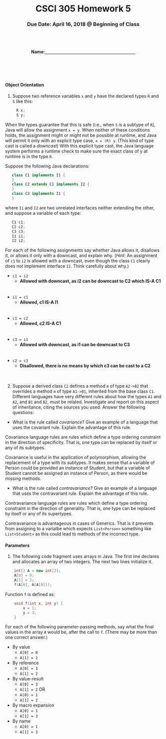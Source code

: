 <center>

<h1>CSCI 305 Homework 5</h1>

<h3>Due Date: April 16, 2018 @ Beginning of Class</h3>
<br />
<br />

<h4>Name:<u>&nbsp;&nbsp;&nbsp;&nbsp;&nbsp;&nbsp;&nbsp;&nbsp;&nbsp;&nbsp;
&nbsp;&nbsp;&nbsp;&nbsp;&nbsp;&nbsp;&nbsp;&nbsp;&nbsp;&nbsp;&nbsp;&nbsp;
&nbsp;&nbsp;&nbsp;&nbsp;&nbsp;&nbsp;&nbsp;&nbsp;&nbsp;&nbsp;&nbsp;&nbsp;
&nbsp;&nbsp;&nbsp;&nbsp;&nbsp;&nbsp;&nbsp;&nbsp;&nbsp;&nbsp;&nbsp;&nbsp;
&nbsp;&nbsp;&nbsp;&nbsp;&nbsp;&nbsp;&nbsp;&nbsp;&nbsp;&nbsp;&nbsp;&nbsp;
&nbsp;&nbsp;&nbsp;&nbsp;&nbsp;&nbsp;&nbsp;&nbsp;&nbsp;&nbsp;&nbsp;&nbsp;
&nbsp;&nbsp;&nbsp;&nbsp;&nbsp;&nbsp;&nbsp;&nbsp;&nbsp;&nbsp;&nbsp;&nbsp;</u></h4>

</center>
<br />
<br />
<br />

#### Object Orientation
1. Suppose two reference variables `x` and `y` have the declared types `R` and `S` like this:

```java
     R x;
     S y;
```

When the types guarantee that this is safe (i.e., when `S` is a subtype of `R`), Java will allow the assignment `x = y`. When neither of these conditions holds, the assignment might or might not be possible at runtime, and Java will permit it only with an explicit type case, `x = (R) y`. (This kind of type cast is called a *downcast*) With this explicit type cast, the Java language system performs a runtime check to make sure the exact class of y at runtime is in the type `R`.

Suppose the following Java declarations:

```java
   class C1 implements I1 {
   }
   class C2 extends C1 implements I2 {
   }
   class C3 implements I1 {
   }
```

where `I1` and `I2` are two unrelated interfaces neither extending the other, and suppose a variable of each type:

```java
   C1 c1;
   C2 c2;
   C3 c3;
   I1 i1;
   I2 i2;
```

For each of the following assignments say whether Java allows it, disallows it, or allows it only with a downcast, and explain why. (*Hint:* An assignment of `c1` to `i2` is allowed with a downcast, even though the class `C1` clearly does not implement interface `I2`. Think carefully about why.)

  * `c1 = i2`
    - **Allowed with downcast, as i2 can be downcast to C2 which IS-A C1**
<br/><br/><br/>
  * `i1 = c1`
    - **Allowed, c1 IS-A I1**
<br/><br/><br/>
  * `c1 = c2`
    - **Allowed, c2 IS-A C1**
<br/><br/><br/>
  * `c3 = i1`
    - **Allowed with downcast, as i1 can be downcast to C3**
<br/><br/><br/>
  * `c2 = c3`
    - **Disallowed, there is no means by which c3 can be cast to a C2**
<br/><br/><br/>

2. Suppose a derived class `C2` defines a method `m` of type `A2->B2` that overrides a method `m` of type `A1->B1`, inherited from the base class `C1`. Different languages have very different rules about how the types `A1` and `A2`, and `B1` and `B2`, must be related. Investigate and report on this aspect of inheritance, citing the sources you used. Answer the following questions:

 * What is the rule called *covariance*? Give an example of a language that uses the covariant rule. Explain the advantage of this rule.

 Covariance language rules are rules which define a type ordering constraint in the direction of specificity. That is, one type can be replaced by itself or any of its subtypes.

 Covariance is useful in the application of polymorphism, allowing the replacement of a type with its subtypes. It makes sense that a variable of Person could be provided an instance of Student, but that a variable of Student cannot be assigned an instance of Person, as there would be missing methods.

 * What is the rule called *contravariance*? Give an example of a language that uses the contravariant rule. Explain the advantage of this rule.

 Contravariance language rules are rules which define a type ordering constraint in the direction of generality. That is, one type can be replaced by itself or any of its supertypes.

 Contravariance is advantageous in cases of Generics. That is it prevents from assigning to a varialbe which expects `List<Person>` something like `List<Student>` as this could lead to methods of the incorrect type.

#### Parameters
1. The following code fragment uses arrays in Java. The first line declares and allocates an array of two integers. The next two lines initialize it.

```java
    int[] A = new int[2];
    A[0] = 0;
    A[1] = 2;
    f(A[0], A[A[0]]);
```

Function `f` is defined as:

```java
    void f(int x, int y) {
        x = 1;
        y = 3;
    }
```

For each of the following parameter-passing methods, say what the final values in the array `A` would be, after the call to `f`. (There may be more than one correct answer.)

  * By value
    - `A[0] = 0`
    - `A[1] = 2`
  * By reference
    - `A[0] = 3`
    - `A[1] = 2`
  * By value-result
    - `A[0] = 3`
    - `A[1] = 2`
    OR
    - `A[0] = 1`
    - `A[1] = 2`
  * By macro expansion
    - `A[0] = 1`
    - `A[1] = 3`
  * By name
    - `A[0] = 1`
    - `A[1] = 3`
